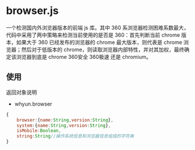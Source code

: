 # browser.js

一个检测国内外浏览器版本的前端 js 库。其中 360 系浏览器检测困难系数最大，代码中采用了两中策略来检测当前使用的是否是 360：首先判断当前 chrome 版本，如果大于 360 已经发布的浏览器的 chrome 最大版本，则代表是 chrome 浏览器；然后对于低版本的 chrome，则读取浏览器内部特性，并对其加权，最终确定该浏览器到底是 chrome 360安全 360极速 还是 chromium。

## 使用

返回对象说明

- whyun.browser

```javascript
{
    browser:{name:String,version:String},
    system:{name:String,version:String},
    isMobile:Boolean,
    string:String//操作系统信息和浏览器信息组成的字符串
}
```
